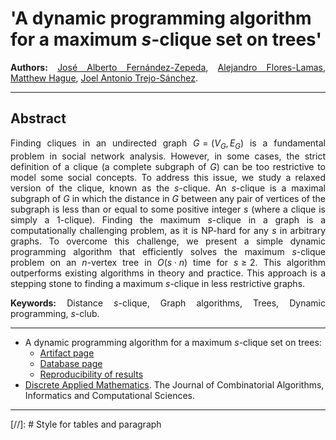 <script type="text/javascript" charset="utf-8" 
src="https://cdn.mathjax.org/mathjax/latest/MathJax.js?config=TeX-AMS-MML_HTMLorMML,
https://vincenttam.github.io/javascripts/MathJaxLocal.js"></script>

# 'A dynamic programming algorithm for a maximum $s$-clique set on trees'

**Authors:** [José Alberto Fernández-Zepeda](https://dblp.org/pid/13/7045), [Alejandro Flores-Lamas](https://alexfloreslamas.wixsite.com/alexfl), [Matthew Hague](https://www.cs.rhul.ac.uk/home/uxac009/), [Joel Antonio Trejo-Sánchez](https://www.cimat.mx/~joel.trejo).

---

## Abstract

Finding cliques in an undirected graph $G = (V_G, E_G)$ is a fundamental problem in social network analysis. However, in some cases, the strict definition of a clique (a complete subgraph of $G$) can be too restrictive to model some social concepts. To address this issue, we study a relaxed version of the clique, known as the $s$-clique. An $s$-clique is a maximal subgraph of $G$ in which the distance in $G$ between any pair of vertices of the subgraph is less than or equal to some positive integer $s$ (where a clique is simply a $1$-clique). Finding the maximum $s$-clique in a graph is a computationally challenging problem, as it is NP-hard for any $s$ in arbitrary graphs. To overcome this challenge, we present a simple dynamic programming algorithm that efficiently solves the maximum $s$-clique problem on an $n$-vertex tree in $O(s \cdot n)$ time for $s \geq 2$. This algorithm outperforms existing algorithms in theory and practice. This approach is a stepping stone to finding a maximum $s$-clique in less restrictive graphs.

**Keywords:** Distance $s$-clique, Graph algorithms, Trees, Dynamic programming, $s$-club.

---

- A dynamic programming algorithm for a maximum $s$-clique set on trees: 
  - [Artifact page](./DAM_2023/Artifact.md)
  - [Database page](./DAM_2023/Database.md)
  - [Reproducibility of results](./DAM_2023/Experiments.md)
- [Discrete Applied Mathematics](https://www.sciencedirect.com/journal/discrete-applied-mathematics). The Journal of Combinatorial Algorithms, Informatics and Computational Sciences.

---

[//]: # Style  for tables and paragraph

<style>
  table {
  border-collapse: collapse;
}

td, th {
  border: 1px solid #999;
  padding: 0.5rem;
  text-align: center;
}

p {
  text-align: justify;
}
</style>

